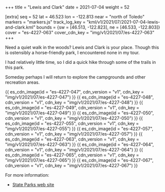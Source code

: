 +++
title = "Lewis and Clark"
date = 2021-07-04
weight = 52

[extra]
seq = 52
lat = 46.523
lon = -122.813
near = "north of Toledo"
markers = "markers.js"
track_log_key = "kml/v1/2021/07/2021-07-04-lewis-and-clark.kml"
bounds = {sw = [46.513, -122.823], ne = [46.533, -122.803]}
cover = "es-4227-063"
cover_cdn_key = "img/v1/2021/07/es-4227-063"
+++

Need a quiet walk in the woods? Lewis and Clark is your place. Though this is ostensibly a horse-friendly park, I encountered none in my tour.

<!-- more -->

I had relatively little time, so I did a quick hike through some of the trails in this park.

Someday perhaps I will return to explore the campgrounds and other recreation areas.

{{ es_cdn_image(id = "es-4227-047", cdn_version = "v1", cdn_key = "img/v1/2021/07/es-4227-047") }}
{{ es_cdn_image(id = "es-4227-048", cdn_version = "v1", cdn_key = "img/v1/2021/07/es-4227-048") }}
{{ es_cdn_image(id = "es-4227-049", cdn_version = "v1", cdn_key = "img/v1/2021/07/es-4227-049") }}
{{ es_cdn_image(id = "es-4227-050", cdn_version = "v1", cdn_key = "img/v1/2021/07/es-4227-050") }}
{{ es_cdn_image(id = "es-4227-055", cdn_version = "v1", cdn_key = "img/v1/2021/07/es-4227-055") }}
{{ es_cdn_image(id = "es-4227-057", cdn_version = "v1", cdn_key = "img/v1/2021/07/es-4227-057") }}
{{ es_cdn_image(id = "es-4227-063", cdn_version = "v1", cdn_key = "img/v1/2021/07/es-4227-063") }}
{{ es_cdn_image(id = "es-4227-064", cdn_version = "v1", cdn_key = "img/v1/2021/07/es-4227-064") }}
{{ es_cdn_image(id = "es-4227-065", cdn_version = "v1", cdn_key = "img/v1/2021/07/es-4227-065") }}
{{ es_cdn_image(id = "es-4227-067", cdn_version = "v1", cdn_key = "img/v1/2021/07/es-4227-067") }}

For more information:

* [State Parks web site](https://www.parks.state.wa.us/538/Lewis-Clark)
